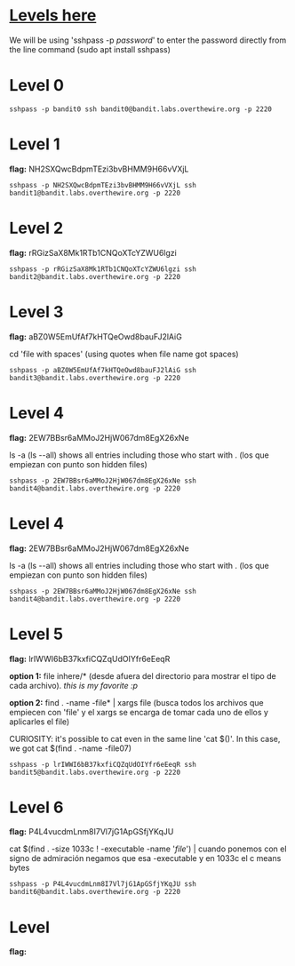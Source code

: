 # [Levels here](https://overthewire.org/wargames/bandit/)

We will be using 'sshpass -p _password_' to enter the password directly from the line command (sudo apt install sshpass)

# Level 0
```shell
sshpass -p bandit0 ssh bandit0@bandit.labs.overthewire.org -p 2220
```

# Level 1
**flag:** NH2SXQwcBdpmTEzi3bvBHMM9H66vVXjL
```shell
sshpass -p NH2SXQwcBdpmTEzi3bvBHMM9H66vVXjL ssh bandit1@bandit.labs.overthewire.org -p 2220
```

# Level 2
**flag:** rRGizSaX8Mk1RTb1CNQoXTcYZWU6lgzi
```shell
sshpass -p rRGizSaX8Mk1RTb1CNQoXTcYZWU6lgzi ssh bandit2@bandit.labs.overthewire.org -p 2220
```

# Level 3
**flag:** aBZ0W5EmUfAf7kHTQeOwd8bauFJ2lAiG

cd 'file with spaces' (using quotes when file name got spaces)
```shell
sshpass -p aBZ0W5EmUfAf7kHTQeOwd8bauFJ2lAiG ssh bandit3@bandit.labs.overthewire.org -p 2220
```

# Level 4
**flag:** 2EW7BBsr6aMMoJ2HjW067dm8EgX26xNe

ls -a (ls --all) shows all entries including those who start with . (los que empiezan con punto son hidden files)
```shell
sshpass -p 2EW7BBsr6aMMoJ2HjW067dm8EgX26xNe ssh bandit4@bandit.labs.overthewire.org -p 2220
```

# Level 4
**flag:** 2EW7BBsr6aMMoJ2HjW067dm8EgX26xNe

ls -a (ls --all) shows all entries including those who start with . (los que empiezan con punto son hidden files)
```shell
sshpass -p 2EW7BBsr6aMMoJ2HjW067dm8EgX26xNe ssh bandit4@bandit.labs.overthewire.org -p 2220
```

# Level 5
**flag:** lrIWWI6bB37kxfiCQZqUdOIYfr6eEeqR

**option 1:** file inhere/* (desde afuera del directorio para mostrar el tipo de cada archivo). _this is my favorite :p_ 

**option 2:** find . -name -file* | xargs file (busca todos los archivos que empiecen con 'file' y el xargs se encarga de tomar cada uno de ellos y aplicarles el file)

CURIOSITY: it's possible to cat even in the same line 'cat $()'. In this case, we got cat $(find . -name -file07)

```shell
sshpass -p lrIWWI6bB37kxfiCQZqUdOIYfr6eEeqR ssh bandit5@bandit.labs.overthewire.org -p 2220
```

# Level 6
**flag:** P4L4vucdmLnm8I7Vl7jG1ApGSfjYKqJU

cat $(find . -size 1033c ! -executable -name '*file*') | cuando ponemos con el signo de admiración negamos que esa -executable y en 1033c el c means bytes
```shell
sshpass -p P4L4vucdmLnm8I7Vl7jG1ApGSfjYKqJU ssh bandit6@bandit.labs.overthewire.org -p 2220
```



# Level 
**flag:** 
```shell
```




